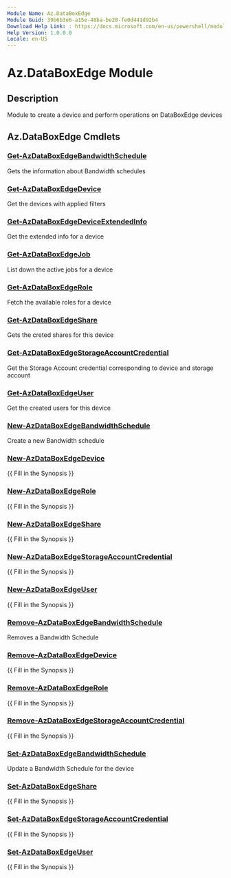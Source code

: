```yaml
---
Module Name: Az.DataBoxEdge
Module Guid: 39b6b3e6-a15e-48ba-be20-fe0d441d92b4
Download Help Link: : https://docs.microsoft.com/en-us/powershell/module/az.databoxedge
Help Version: 1.0.0.0
Locale: en-US
---
```


# Az.DataBoxEdge Module
## Description
Module to create a device and perform operations on DataBoxEdge devices

## Az.DataBoxEdge Cmdlets
### [Get-AzDataBoxEdgeBandwidthSchedule](Get-AzDataBoxEdgeBandwidthSchedule.md)
Gets the information about Bandwidth schedules

### [Get-AzDataBoxEdgeDevice](Get-AzDataBoxEdgeDevice.md)
Get the devices with applied filters

### [Get-AzDataBoxEdgeDeviceExtendedInfo](Get-AzDataBoxEdgeDeviceExtendedInfo.md)
Get the extended info for a device

### [Get-AzDataBoxEdgeJob](Get-AzDataBoxEdgeJob.md)
List down the active jobs for a device

### [Get-AzDataBoxEdgeRole](Get-AzDataBoxEdgeRole.md)
Fetch the available roles for a device

### [Get-AzDataBoxEdgeShare](Get-AzDataBoxEdgeShare.md)
Gets the creted shares for this device

### [Get-AzDataBoxEdgeStorageAccountCredential](Get-AzDataBoxEdgeStorageAccountCredential.md)
Get the Storage Account credential corresponding to device and storage account

### [Get-AzDataBoxEdgeUser](Get-AzDataBoxEdgeUser.md)
Get the created users  for this device

### [New-AzDataBoxEdgeBandwidthSchedule](New-AzDataBoxEdgeBandwidthSchedule.md)
Create a new Bandwidth schedule

### [New-AzDataBoxEdgeDevice](New-AzDataBoxEdgeDevice.md)
{{ Fill in the Synopsis }}

### [New-AzDataBoxEdgeRole](New-AzDataBoxEdgeRole.md)
{{ Fill in the Synopsis }}

### [New-AzDataBoxEdgeShare](New-AzDataBoxEdgeShare.md)
{{ Fill in the Synopsis }}

### [New-AzDataBoxEdgeStorageAccountCredential](New-AzDataBoxEdgeStorageAccountCredential.md)
{{ Fill in the Synopsis }}

### [New-AzDataBoxEdgeUser](New-AzDataBoxEdgeUser.md)
{{ Fill in the Synopsis }}

### [Remove-AzDataBoxEdgeBandwidthSchedule](Remove-AzDataBoxEdgeBandwidthSchedule.md)
Removes a Bandwidth Schedule

### [Remove-AzDataBoxEdgeDevice](Remove-AzDataBoxEdgeDevice.md)
{{ Fill in the Synopsis }}

### [Remove-AzDataBoxEdgeRole](Remove-AzDataBoxEdgeRole.md)
{{ Fill in the Synopsis }}

### [Remove-AzDataBoxEdgeStorageAccountCredential](Remove-AzDataBoxEdgeStorageAccountCredential.md)
{{ Fill in the Synopsis }}

### [Set-AzDataBoxEdgeBandwidthSchedule](Set-AzDataBoxEdgeBandwidthSchedule.md)
Update a Bandwidth Schedule for the device

### [Set-AzDataBoxEdgeShare](Set-AzDataBoxEdgeShare.md)
{{ Fill in the Synopsis }}

### [Set-AzDataBoxEdgeStorageAccountCredential](Set-AzDataBoxEdgeStorageAccountCredential.md)
{{ Fill in the Synopsis }}

### [Set-AzDataBoxEdgeUser](Set-AzDataBoxEdgeUser.md)
{{ Fill in the Synopsis }}

